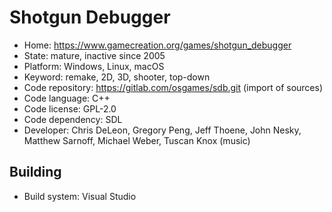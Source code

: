 # Shotgun Debugger

- Home: https://www.gamecreation.org/games/shotgun_debugger
- State: mature, inactive since 2005
- Platform: Windows, Linux, macOS
- Keyword: remake, 2D, 3D, shooter, top-down
- Code repository: https://gitlab.com/osgames/sdb.git (import of sources)
- Code language: C++
- Code license: GPL-2.0
- Code dependency: SDL
- Developer: Chris DeLeon, Gregory Peng, Jeff Thoene, John Nesky, Matthew Sarnoff, Michael Weber, Tuscan Knox (music)

## Building

- Build system: Visual Studio
